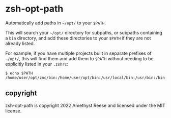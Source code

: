# zsh-opt-path

Automatically add paths in `~/opt/` to your `$PATH`.

This will search your `~/opt/` directory for subpaths, or subpaths containing
a `bin` directory, and add these directories to your `$PATH` if they are not
already listed.

For example, if you have multiple projects built in separate prefixes of
`~/opt/`, this will find them and add them to `$PATH` without needing to be
explicitly listed in your `.zshrc`:

    $ echo $PATH
    /home/user/opt/znc/bin:/home/user/opt/bin:/usr/local/bin:/usr/bin:/bin:/usr/sbin:/sbin

## copyright

zsh-opt-path is copyright 2022 Amethyst Reese and licensed under the MIT license.
